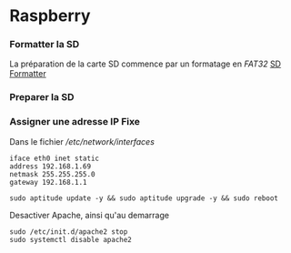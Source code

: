 # Raspberry

### Formatter la SD

La préparation de la carte SD commence par un formatage en *FAT32* [SD Formatter](https://www.sdcard.org/downloads/formatter_4/index.html)

### Preparer la SD

### Assigner une adresse IP Fixe

Dans le fichier */etc/network/interfaces*

```batch
iface eth0 inet static
address 192.168.1.69
netmask 255.255.255.0
gateway 192.168.1.1
```

```batch
sudo aptitude update -y && sudo aptitude upgrade -y && sudo reboot
```

Desactiver Apache, ainsi qu'au demarrage

```batch
sudo /etc/init.d/apache2 stop
sudo systemctl disable apache2
```


